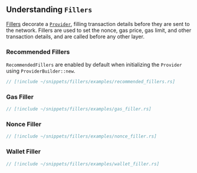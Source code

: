 ## Understanding `Fillers`

[Fillers](https://docs.rs/alloy/latest/alloy/providers/fillers/index.html) decorate a [`Provider`](https://docs.rs/alloy/latest/alloy/providers/trait.Provider.html), filling transaction details before they are sent to the network. Fillers are used to set the nonce, gas price, gas limit, and other transaction details, and are called before any other layer.

### Recommended Fillers

`RecommendedFillers` are enabled by default when initializing the `Provider` using `ProviderBuilder::new`.

```rust
// [!include ~/snippets/fillers/examples/recommended_fillers.rs]
```

### Gas Filler

```rust
// [!include ~/snippets/fillers/examples/gas_filler.rs]
```

### Nonce Filler

```rust
// [!include ~/snippets/fillers/examples/nonce_filler.rs]
```

### Wallet Filler

```rust
// [!include ~/snippets/fillers/examples/wallet_filler.rs]
```
